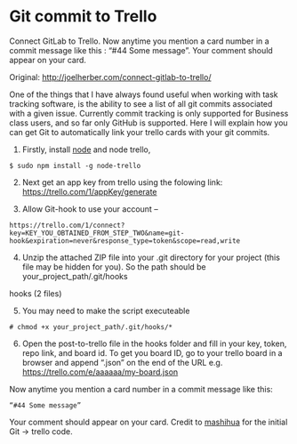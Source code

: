 # Git commit to Trello
Connect GitLab to Trello. Now anytime you mention a card number in a commit message like this : “#44 Some message”. Your comment should appear on your card.

Original: http://joelherber.com/connect-gitlab-to-trello/

One of the things that I have always found useful when working with task tracking software, is the ability to see a list of all git commits associated with a given issue. Currently commit tracking is only supported for Business class users, and so far only GitHub is supported.
Here I will explain how you can get Git to automatically link your trello cards with your git commits.

1. Firstly, install [node](https://nodejs.org/en/download/) and node trello,

```
$ sudo npm install -g node-trello
```

2. Next get an app key from trello using the folowing link: https://trello.com/1/appKey/generate

3. Allow Git-hook to use your account –
```
https://trello.com/1/connect?key=KEY_YOU_OBTAINED_FROM_STEP_TWO&name=git-hook&expiration=never&response_type=token&scope=read,write
```

4. Unzip the attached ZIP file into your .git directory for your project (this file may be hidden for you). So the path should be your_project_path/.git/hooks

hooks (2 files)

5. You may need to make the script executeable

```
# chmod +x your_project_path/.git/hooks/*
```

6. Open the post-to-trello file in the hooks folder and fill in your key, token, repo link, and board id. To get you board ID, go to your trello board in a browser and append “.json” on the end of the URL e.g. https://trello.com/e/aaaaaa/my-board.json

Now anytime you mention a card number in a commit message like this:
```
“#44 Some message”
```
Your comment should appear on your card. Credit to [mashihua](https://gist.github.com/mashihua/2952814) for the initial Git -> trello code.
